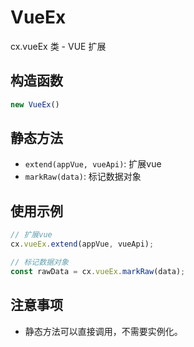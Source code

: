 # VueEx

cx.vueEx 类 - VUE 扩展

## 构造函数

```javascript
new VueEx()
```

## 静态方法

- `extend(appVue, vueApi)`: 扩展vue
- `markRaw(data)`: 标记数据对象

## 使用示例

```javascript
// 扩展vue
cx.vueEx.extend(appVue, vueApi);

// 标记数据对象
const rawData = cx.vueEx.markRaw(data);
```

## 注意事项

- 静态方法可以直接调用，不需要实例化。 
